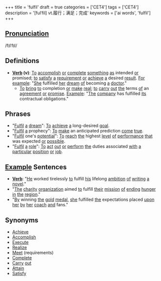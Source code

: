 +++
title = 'fulfil'
draft = true
categories = ['CET4']
tags = ['CET4']
description = '[fulˈfil] vt.履行；满足；完成'
keywords = ['ai words', 'fulfil']
+++

## [Pronunciation](/post/pronunciation/)
/fɪlˈfɪl/

## Definitions
- **[Verb](/post/verb/) (v)**: [To](/post/to/) [accomplish](/post/accomplish/) [or](/post/or/) [complete](/post/complete/) [something](/post/something/) [as](/post/as/) intended [or](/post/or/) promised; [to](/post/to/) [satisfy](/post/satisfy/) [a](/post/a/) [requirement](/post/requirement/) [or](/post/or/) [achieve](/post/achieve/) [a](/post/a/) desired [result](/post/result/). [For](/post/for/) [example](/post/example/): "[She](/post/she/) fulfilled [her](/post/her/) [dream](/post/dream/) [of](/post/of/) becoming [a](/post/a/) [doctor](/post/doctor/)."
  - [To](/post/to/) [bring](/post/bring/) [to](/post/to/) completion [or](/post/or/) [make](/post/make/) [real](/post/real/); [to](/post/to/) [carry](/post/carry/) [out](/post/out/) [the](/post/the/) terms [of](/post/of/) an [agreement](/post/agreement/) [or](/post/or/) [promise](/post/promise/). [Example](/post/example/): "[The](/post/the/) [company](/post/company/) has fulfilled [its](/post/its/) contractual obligations."

## Phrases
- "[Fulfil](/post/fulfil/) [a](/post/a/) [dream](/post/dream/)": [To](/post/to/) [achieve](/post/achieve/) [a](/post/a/) long-desired [goal](/post/goal/).
- "[Fulfil](/post/fulfil/) [a](/post/a/) prophecy": [To](/post/to/) [make](/post/make/) an anticipated prediction [come](/post/come/) [true](/post/true/).
- "[Fulfil](/post/fulfil/) one's [potential](/post/potential/)": [To](/post/to/) [reach](/post/reach/) [the](/post/the/) highest [level](/post/level/) [of](/post/of/) [performance](/post/performance/) [that](/post/that/) was expected [or](/post/or/) [possible](/post/possible/).
- "[Fulfil](/post/fulfil/) [a](/post/a/) [role](/post/role/)": [To](/post/to/) [act](/post/act/) [out](/post/out/) [or](/post/or/) [perform](/post/perform/) [the](/post/the/) duties associated [with](/post/with/) [a](/post/a/) [particular](/post/particular/) [position](/post/position/) [or](/post/or/) [job](/post/job/).

## [Example](/post/example/) Sentences
- **[Verb](/post/verb/)**: "[He](/post/he/) worked tirelessly [to](/post/to/) fulfill [his](/post/his/) lifelong [ambition](/post/ambition/) [of](/post/of/) [writing](/post/writing/) [a](/post/a/) [novel](/post/novel/)."
- "[The](/post/the/) [charity](/post/charity/) [organization](/post/organization/) aimed [to](/post/to/) fulfill [their](/post/their/) [mission](/post/mission/) [of](/post/of/) [ending](/post/ending/) [hunger](/post/hunger/) [in](/post/in/) [the](/post/the/) [region](/post/region/)."
- "[By](/post/by/) winning [the](/post/the/) [gold](/post/gold/) [medal](/post/medal/), [she](/post/she/) fulfilled [the](/post/the/) expectations placed [upon](/post/upon/) [her](/post/her/) [by](/post/by/) [her](/post/her/) [coach](/post/coach/) [and](/post/and/) fans."

## Synonyms
- [Achieve](/post/achieve/)
- [Accomplish](/post/accomplish/)
- [Execute](/post/execute/)
- [Realize](/post/realize/)
- [Meet](/post/meet/) (requirements)
- [Complete](/post/complete/)
- [Carry](/post/carry/) [out](/post/out/)
- [Attain](/post/attain/)
- [Satisfy](/post/satisfy/)
